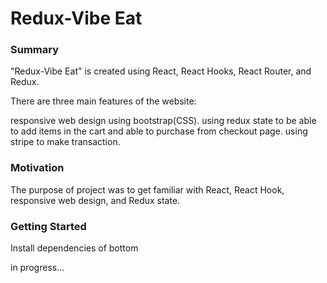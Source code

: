 # Redux-Vibe Eat

### Summary
"Redux-Vibe Eat" is created using React, React Hooks, React Router, and Redux.

There are three main features of the website:

responsive web design using bootstrap(CSS).
using redux state to be able to add items in the cart and able to purchase from checkout page.
using stripe to make transaction.

### Motivation
The purpose of project was to get familiar with React, React Hook, responsive web design, and Redux state.

### Getting Started
Install dependencies of bottom

in progress...
